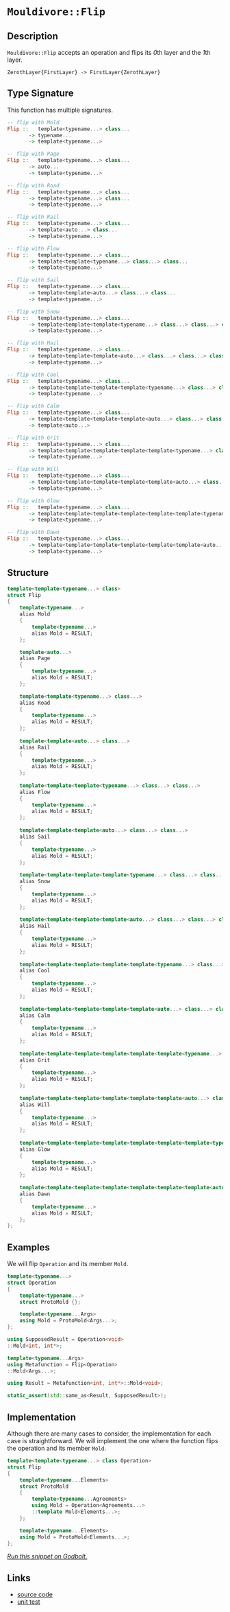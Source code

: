 <!-- Copyright 2024 Feng Mofan
SPDX-License-Identifier: Apache-2.0 -->

# `Mouldivore::Flip`

## Description

`Mouldivore::Flip` accepts an operation and flips its *0*th layer and the *1*th layer.

<pre><code>ZerothLayer{FirstLayer} -> FirstLayer{ZerothLayer}</code></pre>

## Type Signature

This function has multiple signatures.

```Haskell
-- flip with Mold
Flip ::   template<typename...> class... 
       -> typename...
       -> template<typename...>

-- flip with Page
Flip ::   template<typename...> class... 
       -> auto...
       -> template<typename...>

-- flip with Road
Flip ::   template<typename...> class... 
       -> template<typename...> class...
       -> template<typename...>

-- flip with Rail
Flip ::   template<typename...> class... 
       -> template<auto...> class...
       -> template<typename...>

-- flip with Flow
Flip ::   template<typename...> class... 
       -> template<template<typename...> class...> class...
       -> template<typename...>

-- flip with Sail
Flip ::   template<typename...> class... 
       -> template<template<auto...> class...> class...
       -> template<typename...>

-- flip with Snow
Flip ::   template<typename...> class... 
       -> template<template<template<typename...> class...> class...> class...
       -> template<typename...>

-- flip with Hail
Flip ::   template<typename...> class... 
       -> template<template<template<auto...> class...> class...> class...
       -> template<typename...>

-- flip with Cool
Flip ::   template<typename...> class... 
       -> template<template<template<template<typename...> class...> class...> class...> class...
       -> template<typename...>

-- flip with Calm
Flip ::   template<typename...> class... 
       -> template<template<template<template<auto...> class...> class...> class...> class...
       -> template<auto...>

-- flip with Grit
Flip ::   template<typename...> class... 
       -> template<template<template<template<template<typename...> class...> class...> class...> class...> class...
       -> template<typename...>

-- flip with Will
Flip ::   template<typename...> class... 
       -> template<template<template<template<template<auto...> class...> class...> class...> class...> class...
       -> template<typename...>

-- flip with Glow
Flip ::   template<typename...> class... 
       -> template<template<template<template<template<template<typename...> class...> class...> class...> class...> class...> class...
       -> template<typename...>

-- flip with Dawn
Flip ::   template<typename...> class... 
       -> template<template<template<template<template<template<auto...> class...> class...> class...> class...> class...> class...
       -> template<typename...>
```

## Structure

```C++
template<template<typename...> class>
struct Flip
{
    template<typename...>
    alias Mold
    {
        template<typename...>
        alias Mold = RESULT;
    };

    template<auto...>
    alias Page
    {
        template<typename...>
        alias Mold = RESULT;
    };

    template<template<typename...> class...>
    alias Road
    {
        template<typename...>
        alias Mold = RESULT;
    };
    
    template<template<auto...> class...>
    alias Rail
    {
        template<typename...>
        alias Mold = RESULT;
    };
    
    template<template<template<typename...> class...> class...>
    alias Flow
    {
        template<typename...>
        alias Mold = RESULT;
    };
    
    template<template<template<auto...> class...> class...>
    alias Sail
    {
        template<typename...>
        alias Mold = RESULT;
    };
    
    template<template<template<template<typename...> class...> class...> class...>
    alias Snow
    {
        template<typename...>
        alias Mold = RESULT;
    };
    
    template<template<template<template<auto...> class...> class...> class...>
    alias Hail
    {
        template<typename...>
        alias Mold = RESULT;
    };
    
    template<template<template<template<template<typename...> class...> class...> class...> class...>
    alias Cool
    {
        template<typename...>
        alias Mold = RESULT;
    };
    
    template<template<template<template<template<auto...> class...> class...> class...> class...>
    alias Calm
    {
        template<typename...>
        alias Mold = RESULT;
    };
    
    template<template<template<template<template<template<typename...> class...> class...> class...> class...> class...>
    alias Grit
    {
        template<typename...>
        alias Mold = RESULT;
    };
    
    template<template<template<template<template<template<auto...> class...> class...> class...> class...> class...>
    alias Will
    {
        template<typename...>
        alias Mold = RESULT;
    };
    
    template<template<template<template<template<template<template<typename...> class...> class...> class...> class...> class...> class...>
    alias Glow
    {
        template<typename...>
        alias Mold = RESULT;
    };
    
    template<template<template<template<template<template<template<auto...> class...> class...> class...> class...> class...> class...>
    alias Dawn
    {
        template<typename...>
        alias Mold = RESULT;
    };
};
```

## Examples

We will flip `Operation` and its member `Mold`.

```C++
template<typename...>
struct Operation
{
    template<typename...>
    struct ProtoMold {};

    template<typename...Args>
    using Mold = ProtoMold<Args...>;
};

using SupposedResult = Operation<void>
::Mold<int, int*>;

template<typename...Args>
using Metafunction = Flip<Operation>
::Mold<Args...>;

using Result = Metafunction<int, int*>::Mold<void>;

static_assert(std::same_as<Result, SupposedResult>);
```

## Implementation

Although there are many cases to consider, the implementation for each case is straightforward.
We will implement the one where the function flips the operation and its member `Mold`.

```C++
template<template<typename...> class Operation>
struct Flip
{
    template<typename...Elements>
    struct ProtoMold 
    {
        template<typename...Agreements>
        using Mold = Operation<Agreements...>
        ::template Mold<Elements...>;
    };

    template<typename...Elements>
    using Mold = ProtoMold<Elements...>;
};
```

[*Run this snippet on Godbolt.*](https://godbolt.org/#z:OYLghAFBqd5QCxAYwPYBMCmBRdBLAF1QCcAaPECAMzwBtMA7AQwFtMQByARg9KtQYEAysib0QXACx8BBAKoBnTAAUAHpwAMvAFYTStJg1DIApACYAQuYukl9ZATwDKjdAGFUtAK4sGIAKwAzKSuADJ4DJgAcj4ARpjEIJJcpAAOqAqETgwe3r4BwemZjgLhkTEs8YnJtpj2JQxCBEzEBLk%2BfkG19dlNLQRl0XEJSSkKza3t%2BV3j/YMVVaMAlLaoXsTI7BwEmCypBjsmgW47eweYRycAnqmMrJgAdE9H2ADUyAYKCq8A8rfETAaLxMGgAguNiF4HK8AGK0PCpEGgkwAdisYNemNep32gIuxwINzubCeD2w9DYggUwIxWIhUIIr2UxFQRAAsp50K8kVjuWiebysTjzpdCbdmCSnqDgMRMLtGARqYFsALBa8vJkjK8ObQuUcACK/f6A7KXaWy%2BVU0k00FqzEgEDCvHazmXcmWxXW5VHdG2rGo/U%2BpGq7G7XGHAlEiWPJ7uymKm28jURYAu3XcwKG5ms1A69BuikKhRelWBX0BoNgpEAegAVPWG42m9Wa43XgAVTDjb6NltgutNwcNvvIqtmQIRD5eLAZtxoBibVIJ71VsFOiPXcX3EtI%2BnQv4JE0CYP82mY9f4zfEmMPRN0giQ6HZ9mcvlWFGBsvBs%2Bhs540VRtuUrEMASoqj%2ByZanmGZZiyL66maIHFs83pflWH6VqOoKQamQheKkRSYOgABKXZeLQjIGkah5AscABuqB4PmK6gg6eaXBEBCkK8nG1sCaFYReAFbpKDygkhNo4dqmDNFQXgLg0MGwvCiLHAeAK0eBrEgOxxziaBO4CUiUmkQo5GUZm0myfJDimscnHcbxLxsa69GMcxpblmCsyOMgAD6TBfAkBAQOM6AOgo9wBUqbimeZ3F4QRGREXFFEvEsPocCstCcP4vB%2BBwWikKgnBuNY1ivAoawbJg3LjjwpAEJoWUrAA1gEkgPBoyQooEGj%2BBoZgAGxDWYAAcY36Jwki8CwEgaBopAFUVJUcLwCggItTWFVlpBwLAMCICAawEKkXhcRQEBoHsdAJFE9ycKoY1DQAtENkivMAyDIK8UgPGYvBEYQJBMXo/CCCIYjsFIMiCIoKjqDtpC6CkADuAKpJwPDZbl%2BXNcVnA/OdZ2MqgVCvE9r3vZ932/Z1ZivBAHg3fQxB1YEXBLLw21aCsEBINdqS3WQl2C8LIDAFIZh8HQOzEBtECxPjsQRC0VxY7wKvMMQVw/LE2iYA4GukNd8Y/AwtDq0jWCxF4wBuGItAbdwvBYCwhjAOI1t4LKtl0V2%2BOYKohvnVsDWcXU%2BPwrEAI6x4WD4w%2BeBzS7pD%2B8QsTJfquwe/CRjNSsVAGKBABqeCYKjB4FQ14PCKI4gw7X8NqPjKP6B7KDlZY%2Bh4LEG2QCsqBLtkzsvWFBqmJY1hmCt6fEExAcD90hsNC4DDuJ4HR6GEERDJUIwpEUWQCFMfiHxkx8MPMwyJGMdQr70ExtJv%2BR3z0Ah9K01/77fthP6fehZhf13gsA%2BKwqrrE2BIHGHA8pLXxqtCmz03ofS%2Bj9P6DMIC4GBmzcwHMuaNQLisBAmAmBYESBANqSRAgPAAJyBBRJIbqZhJBDQWv4IatCpocBmqQOaHMHhDS4ENMatCxrCP8Mkfw9ChrwKRqtdam1CE7T5odfmx1ibnXIJQMWrN7psE4C0FgdEUQvSYO8AwWouC0IeFwLqgN8BEHnuFFItdIYN2kE3JQLcka6GlujJgmMXYwLgctXgq0ianXOq8MmrwjEmLMRYj2v0bF2I0IzZmQtWbszMAQnmu11G6ISNoq6qAWYjHiaYj4HtrFcEWjQCiCQFZKyRlrNWxs2k6z1gbI2qdTYKnNpbfGNs7YO1oE7Y2btc5bCKvgX2jh/bOyKkHEOOxjYRxykjaOscrjxxmdzeeKcGrp0zkobO7sjB51ACovgxcFBlwrlXY2bj67Q08bIZuiMip%2BPbvnSeVhu7R37pQ4qw8BCj3Hpmf509Z4JGcYvEFdgH7OAgK4ABKQd7lBvnoI%2BDR0VpAvg0b%2Biw37IsaP/F%2BZ9l62Q/k/YlB8/79HxUAgYIDsWc1WJA6GIS8byM4HE4gxjTHmOqVY1JXVGbYKcezTm3MiGkBIWQkYILNm8P4TY7qKJpEol6pIFh70UhhIJmtWwSj8mqPgOok6JMSlFOIPorYRjqYsAUHRH6dFrEPHOOMBxODQauNkO4t5sN5DeK%2BToEAwQAlBOxtw0JCDCaaNJuTJ1H0XVuteB6mx3rGRMzKVkhI7NAh5ILntAW%2Bbha2orazEAbqCJ%2BSzX5HNAVBXvRlo0%2BWlAWlFU6VbBqvbukr2Nv0wQgyrazMwLbe2jtnYNSmZc/ZpA5kP0WYHYOyBQ7rMEJHLZvcdl7MToc42Jys450uSmUtRcmCl3LpXcUzzA2vIkO8uGYbW6Rt%2BcYLuNggXwEHmChgztqxhU7lPSwM9wlzwXsC8B98aV%2BFRevfFmK94koJcUbI%2BLcXZHpb/JF8HP7PzyFS/DDRCO4cARS4jlG5hsp/tAzlNUGObPjXyjgAqWDOtde6z1ObJWOJIDKktKjiGkPIZQGBaqQBmBsYEQI/gBrJAWnJlEIi5ErU4Iora8r2qSH8HQ/wY1hq0MkLQ3qDCuDBE2YEXlGmTXmpgQDdT4TNPKN5isdOmRnCSCAA)

## Links

- [source code](../../../../conceptrodon/mouldivore/flip.hpp)
- [unit test](../../../../tests/unit/metafunctions/mouldivore/flip.test.hpp)
